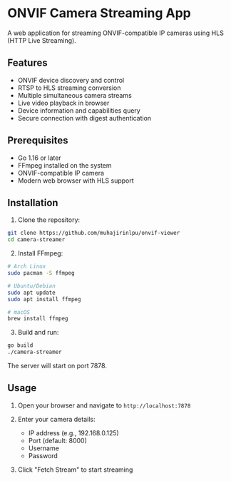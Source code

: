 # ONVIF Camera Streaming App

A web application for streaming ONVIF-compatible IP cameras using HLS (HTTP Live Streaming).

## Features

- ONVIF device discovery and control
- RTSP to HLS streaming conversion
- Multiple simultaneous camera streams
- Live video playback in browser
- Device information and capabilities query
- Secure connection with digest authentication

## Prerequisites

- Go 1.16 or later
- FFmpeg installed on the system
- ONVIF-compatible IP camera
- Modern web browser with HLS support

## Installation

1. Clone the repository:

```bash
git clone https://github.com/muhajirinlpu/onvif-viewer
cd camera-streamer
```

2. Install FFmpeg:

```bash
# Arch Linux
sudo pacman -S ffmpeg

# Ubuntu/Debian
sudo apt update
sudo apt install ffmpeg

# macOS
brew install ffmpeg
```

3. Build and run:

```bash
go build
./camera-streamer
```

The server will start on port 7878.

## Usage

1. Open your browser and navigate to `http://localhost:7878`

2. Enter your camera details:

   - IP address (e.g., 192.168.0.125)
   - Port (default: 8000)
   - Username
   - Password

3. Click "Fetch Stream" to start streaming
